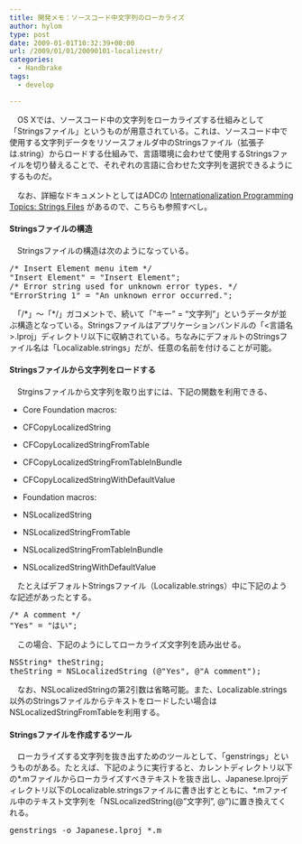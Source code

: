 ```yaml
---
title: 開発メモ：ソースコード中文字列のローカライズ
author: hylom
type: post
date: 2009-01-01T10:32:39+00:00
url: /2009/01/01/20090101-localizestr/
categories:
  - Handbrake
tags:
  - develop

---
```

　OS Xでは、ソースコード中の文字列をローカライズする仕組みとして「Stringsファイル」というものが用意されている。これは、ソースコード中で使用する文字列データをリソースフォルダ中のStringsファイル（拡張子は.string）からロードする仕組みで、言語環境に会わせて使用するStringsファイルを切り替えることで、それぞれの言語に合わせた文字列を選択できるようにするものだ。

　なお、詳細なドキュメントとしてはADCの   [Internationalization Programming Topics: Strings Files][1] があるので、こちらも参照すべし。

#### Stringsファイルの構造

　Stringsファイルの構造は次のようになっている。

<pre>/* Insert Element menu item */
"Insert Element" = "Insert Element";
/* Error string used for unknown error types. */
"ErrorString_1" = "An unknown error occurred.";
</pre>

　「/\*」〜「\*/」ガコメントで、続いて「&#8221;キー&#8221; = &#8220;文字列&#8221;」というデータが並ぶ構造となっている。Stringsファイルはアプリケーションバンドルの「<言語名>.lproj」ディレクトリ以下に収納されている。ちなみにデフォルトのStringsファイル名は「Localizable.strings」だが、任意の名前を付けることが可能。

#### Stringsファイルから文字列をロードする

　Strginsファイルから文字列を取り出すには、下記の関数を利用できる、

  * Core Foundation macros: 

  * CFCopyLocalizedString 
  * CFCopyLocalizedStringFromTable 
  * CFCopyLocalizedStringFromTableInBundle 
  * CFCopyLocalizedStringWithDefaultValue 

  * Foundation macros:
  * NSLocalizedString 
  * NSLocalizedStringFromTable 
  * NSLocalizedStringFromTableInBundle 
  * NSLocalizedStringWithDefaultValue 

　たとえばデフォルトStringsファイル（Localizable.strings）中に下記のような記述があったとする。

<pre>/* A comment */
"Yes" = "はい";
</pre>

　この場合、下記のようにしてローカライズ文字列を読み出せる。

<pre>NSString* theString;
theString = NSLocalizedString (@"Yes"&#44; @"A comment");
</pre>

　なお、NSLocalizedStringの第2引数は省略可能。また、Localizable.strings以外のStringsファイルからテキストをロードしたい場合はNSLocalizedStringFromTableを利用する。

#### Stringsファイルを作成するツール

　ローカライズする文字列を抜き出すためのツールとして、「genstrings」というものがある。たとえば、下記のように実行すると、カレントディレクトリ以下の\*.mファイルからローカライズすべきテキストを抜き出し、Japanese.lprojディレクトリ以下のLocalizable.stringsファイルに書き出すとともに、\*.mファイル中のテキスト文字列を「NSLocalizedString(@&#8221;文字列&#8221;&#44; @&#8221;)に置き換えてくれる。

<pre>genstrings -o Japanese.lproj *.m
</pre>

 [1]: http://developer.apple.com/documentation/MacOSX/Conceptual/BPInternational/Articles/StringsFiles.html#//apple_ref/doc/uid/20000005

